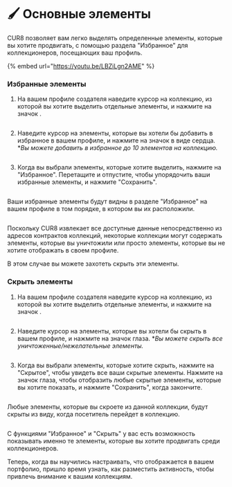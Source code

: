 # 🖌️ Основные элементы

CUR8 позволяет вам легко выделять определенные элементы, которые вы хотите продвигать, с помощью раздела "Избранное" для коллекционеров, посещающих ваш профиль. &#x20;

{% embed url="https://youtu.be/LBZiLgn2AME" %}

### Избранные элементы

1. На вашем профиле создателя наведите курсор на коллекцию, из которой вы хотите выделить отдельные элементы, и нажмите на значок <img src="../.gitbook/assets/Screenshot 2024-04-11 at 11.50.54.png" alt="" data-size="line">.

<figure><img src="../.gitbook/assets/Screenshot 2025-01-13 at 13.30.53.png" alt=""><figcaption></figcaption></figure>

2. Наведите курсор на элементы, которые вы хотели бы добавить в избранное в вашем профиле, и нажмите на значок в виде сердца. \*_Вы можете добавить в избранное до 10 элементов на коллекцию._

<figure><img src="../.gitbook/assets/Screenshot 2025-01-13 at 13.44.03.png" alt=""><figcaption></figcaption></figure>

3. Когда вы выбрали элементы, которые хотите выделить, нажмите на "Избранное". Перетащите и отпустите, чтобы упорядочить ваши избранные элементы, и нажмите "Сохранить".

<figure><img src="../.gitbook/assets/Untitled design (1).gif" alt=""><figcaption></figcaption></figure>

Ваши избранные элементы будут видны в разделе "Избранное" на вашем профиле в том порядке, в котором вы их расположили.

<figure><img src="../.gitbook/assets/Screenshot 2025-01-13 at 14.20.58.png" alt=""><figcaption></figcaption></figure>

Поскольку CUR8 извлекает все доступные данные непосредственно из адресов контрактов коллекций, некоторые коллекции могут содержать элементы, которые вы уничтожили или просто элементы, которые вы не хотите отображать в своем профиле.

В этом случае вы можете захотеть скрыть эти элементы.

### Скрыть элементы

1. На вашем профиле создателя наведите курсор на коллекцию, из которой вы хотите выделить отдельные элементы, и нажмите на значок <img src="../.gitbook/assets/Screenshot 2024-04-11 at 11.50.54.png" alt="" data-size="line">.

<figure><img src="../.gitbook/assets/Screenshot 2025-01-13 at 13.30.53.png" alt=""><figcaption></figcaption></figure>

2. Наведите курсор на элементы, которые вы хотели бы скрыть в вашем профиле, и нажмите на значок глаза. \*_Вы можете скрыть все уничтоженные/нежелательные элементы._

<figure><img src="../.gitbook/assets/Screenshot 2025-01-13 at 14.09.44.png" alt=""><figcaption></figcaption></figure>

3. Когда вы выбрали элементы, которые хотите скрыть, нажмите на "Скрытое", чтобы увидеть все ваши скрытые элементы. Нажмите на значок глаза, чтобы отобразить любые скрытые элементы, которые вы хотите показать, и нажмите "Сохранить", когда закончите.

<figure><img src="../.gitbook/assets/Screenshot 2025-01-13 at 14.13.17.png" alt=""><figcaption></figcaption></figure>

Любые элементы, которые вы скроете из данной коллекции, будут скрыты из виду, когда посетитель перейдет в коллекцию.

<figure><img src="../.gitbook/assets/Screenshot 2025-01-13 at 14.25.45.png" alt=""><figcaption></figcaption></figure>

С функциями "Избранное" и "Скрыть" у вас есть возможность показывать именно те элементы, которые вы хотите продвигать среди коллекционеров.

Теперь, когда вы научились настраивать, что отображается в вашем портфолио, пришло время узнать, как разместить активность, чтобы привлечь внимание к вашим коллекциям.